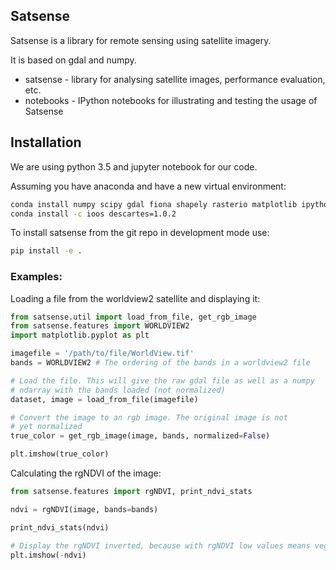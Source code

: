 ## Satsense
Satsense is a library for remote sensing using satellite imagery.

It is based on gdal and numpy.

* satsense - library for analysing satellite images, performance evaluation, etc.
* notebooks - IPython notebooks for illustrating and testing the usage of Satsense

## Installation
We are using python 3.5 and jupyter notebook for our code.

Assuming you have anaconda and have a new virtual environment:

```bash
conda install numpy scipy gdal fiona shapely rasterio matplotlib ipython-notebook nb_conda scikit-image
conda install -c ioos descartes=1.0.2 
```

To install satsense from the git repo in development mode use:
```bash
pip install -e .
```

### Examples:
Loading a file from the worldview2 satellite and displaying it:
```python
from satsense.util import load_from_file, get_rgb_image
from satsense.features import WORLDVIEW2
import matplotlib.pyplot as plt

imagefile = '/path/to/file/WorldView.tif'
bands = WORLDVIEW2 # The ordering of the bands in a worldview2 file

# Load the file. This will give the raw gdal file as well as a numpy
# ndarray with the bands loaded (not normalized)
dataset, image = load_from_file(imagefile)

# Convert the image to an rgb image. The original image is not
# yet normalized
true_color = get_rgb_image(image, bands, normalized=False)

plt.imshow(true_color)
```

Calculating the rgNDVI of the image:
```python
from satsense.features import rgNDVI, print_ndvi_stats

ndvi = rgNDVI(image, bands=bands)

print_ndvi_stats(ndvi)

# Display the rgNDVI inverted, because with rgNDVI low values means vegetation
plt.imshow(-ndvi)
```
